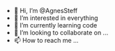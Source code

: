 - 👋 Hi, I’m @AgnesSteff
- 👀 I’m interested in everything
- 🌱 I’m currently learning code
- 💞️ I’m looking to collaborate on ...
- 📫 How to reach me ...

<!---
AgnesSteff/AgnesSteff is a ✨ special ✨ repository because its `README.md` (this file) appears on your GitHub profile.
You can click the Preview link to take a look at your changes.
--->
